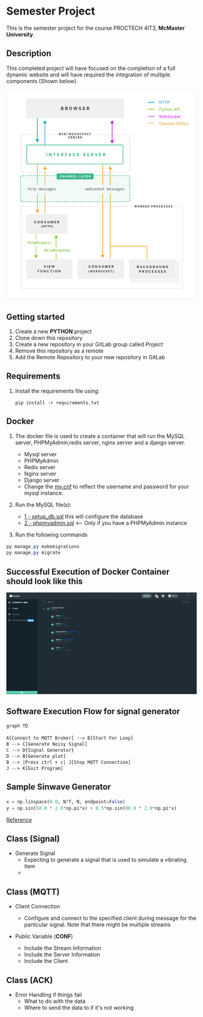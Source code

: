 # Semester Project

This is the semester project for the course PROCTECH 4IT3, **McMaster University**.

## Description

This completed project will have focused on the completion of a full dynamic website and will have  required the integration of multiple components (Shown below).

![alt text](Semester_Project/static/images/1473343845-django-wsgi.png)

## Getting started

1. Create a new **PYTHON** project
2. Clone down this repository
3. Create a new repository in your GitLab group called *Project*
4. Remove this repository as a remote
5. Add the Remote Repository to your new repository in GitLab

## Requirements
1. Install the requirements file using:

   ```commandline
   pip install -r requirements.txt
   ```
   
## Docker
1. The docker file is used to create a container that will run the MySQL server, PHPMyAdmin,redis server, nginx server
      and a  django server.
   - Mysql server 
   - PHPMyAdmin
   - Redis server
   - Nginx server
   - Django server
   
   * Change the [my.cnf](Semester_Project/configs/my.cnf) to reflect the username and password for your mysql instance.
2. Run the MySQL file(s):

   * [1 - setup_db.sql](sql_scripts/configure_database.sql) this will configure the database
   * [2 - phpmyadmin.sql](sql_scripts/phpmyadmin.sql) <-- Only if you have a PHPMyAdmin instance
3. Run the following commands

```PowerShell
py manage.py makemigrations
py manage.py migrate
```

## Successful Execution of Docker Container should look like this
![alt text](Semester_Project/static/images/Docker_Successful.png)

## Software Execution Flow for signal generator

```mermaid
graph TD

A[Connect to MQTT Broker] --> B[Start For Loop]
B --> C[Generate Noisy Signal]
C --> D{Signal Generator}
D --> B[Generate plot]
B --> |Press ctrl + c| J[Stop MQTT Connection]
J --> K[Exit Program]
```

## Sample Sinwave Generator 
```Python 
x = np.linspace(0.0, N*T, N, endpoint=False)
y = np.sin(50.0 * 2.0*np.pi*x) + 0.5*np.sin(80.0 * 2.0*np.pi*x)
```

[Reference](https://docs.scipy.org/doc/scipy/tutorial/fft.html)


## Class (Signal)

- Generate Signal
  - Expecting to generate a signal that is used to simulate a vibrating item
  - 
## Class (MQTT)

- Client Connection

  - Configure and connect to the specified client during message for the particular signal.
    Note that there might be multiple streams
- Public Variable (**CONF**)

  - Include the Stream Information
  - Include the Server Information
  - Include the Client

## Class (ACK)
- Error Handling if things fail
  - What to do with the data
  - Where to send the data to if it's not working

